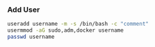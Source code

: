 ### Add User

```bash
useradd username -m -s /bin/bash -c "comment"
usermmod -aG sudo,adm,docker username
passwd username

